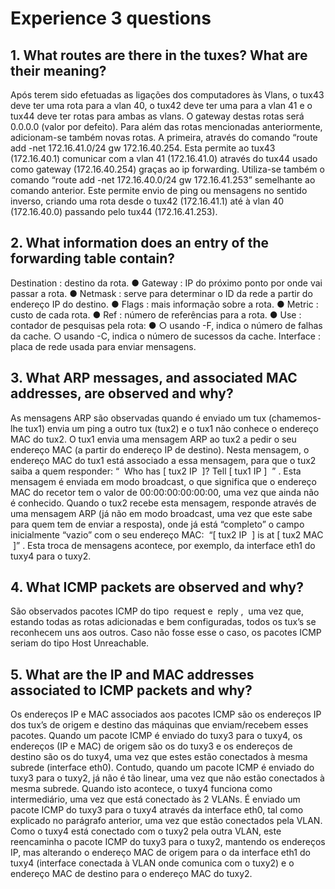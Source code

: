 # Experience 3 questions

## 1. What routes are there in the tuxes? What are their meaning?
Após terem sido efetuadas as ligações dos computadores às Vlans, o tux43 deve ter uma
rota para a vlan 40, o tux42 deve ter uma para a vlan 41 e o tux44 deve ter rotas para
ambas as vlans. O gateway destas rotas será 0.0.0.0 (valor por defeito).
Para além das rotas mencionadas anteriormente, adicionam-se também novas rotas.
A primeira, através do comando “route add -net 172.16.41.0/24 gw 172.16.40.254. Esta
permite ao tux43 (172.16.40.1) comunicar com a vlan 41 (172.16.41.0) através do tux44
usado como gateway (172.16.40.254) graças ao ip forwarding.
Utiliza-se também o comando “route add -net 172.16.40.0/24 gw 172.16.41.253” semelhante
ao comando anterior. Este permite envio de ping ou mensagens no sentido inverso, criando
uma rota desde o tux42 (172.16.41.1) até à vlan 40 (172.16.40.0) passando pelo tux44
(172.16.41.253).

## 2. What information does an entry of the forwarding table contain?
Destination​ : destino da rota.
● Gateway​ : IP do próximo ponto por onde vai passar a rota.
● Netmask​ : serve para determinar o ID da rede a partir do endereço IP do destino.
● Flags​ : mais informação sobre a rota.
● Metric​ : custo de cada rota.
● Ref​ : número de referências para a rota.
● Use​ : contador de pesquisas pela rota:
●
○ usando -F, indica o número de falhas da cache.
○ usando -C, indica o número de sucessos da cache.
Interface​ : placa de rede usada para enviar mensagens.

## 3. What ARP messages, and associated MAC addresses, are observed and why?
As mensagens ARP são observadas quando é enviado um tux (chamemos-lhe tux1)
envia um ping a outro tux (tux2) e o tux1 não conhece o endereço MAC do tux2.
O tux1 envia uma mensagem ARP ao tux2 a pedir o seu endereço MAC (a partir do endereço IP de destino). Nesta mensagem, o endereço MAC do tux1 está associado a essa
mensagem, para que o tux2 saiba a quem responder: “ ​ Who has [​ tux2 IP ​ ]? Tell [​ tux1 IP ] ​ ”​ .
Esta mensagem é enviada em modo broadcast, o que significa que o endereço MAC do
recetor tem o valor de 00:00:00:00:00:00, uma vez que ainda não é conhecido.
Quando o tux2 recebe esta mensagem, responde através de uma mensagem ARP (já
não em modo broadcast, uma vez que este sabe para quem tem de enviar a resposta), onde
já está “completo” o campo inicialmente “vazio” com o seu endereço MAC: ​ “[​ tux2 IP ​ ] is at
[​ tux2 MAC ​ ]”​ .
Esta troca de mensagens acontece, por exemplo, da interface eth1 do tuxy4 para o
tuxy2.

## 4. What ICMP packets are observed and why?
São observados pacotes ICMP do tipo ​ request e ​ reply , ​ uma vez que, estando todas as
rotas adicionadas e bem configuradas, todos os tux’s se reconhecem uns aos outros. Caso
não fosse esse o caso, os pacotes ICMP seriam do tipo Host Unreachable.

## 5. What are the IP and MAC addresses associated to ICMP packets and why? 
Os endereços IP e MAC associados aos pacotes ICMP são os endereços IP dos tux’s
de origem e destino das máquinas que enviam/recebem esses pacotes.
Quando um pacote ICMP é enviado do tuxy3 para o tuxy4, os endereços (IP e MAC) de
origem são os do tuxy3 e os endereços de destino são os do tuxy4, uma vez que estes
estão conectados à mesma subrede (interface eth0).
Contudo, quando um pacote ICMP é enviado do tuxy3 para o tuxy2, já não é tão linear,
uma vez que não estão conectados à mesma subrede. Quando isto acontece, o tuxy4
funciona como intermediário, uma vez que está conectado às 2 VLANs. É enviado um
pacote ICMP do tuxy3 para o tuxy4 através da interface eth0, tal como explicado no
parágrafo anterior, uma vez que estão conectados pela VLAN. Como o tuxy4 está
conectado com o tuxy2 pela outra VLAN, este reencaminha o pacote ICMP do tuxy3 para o
tuxy2, mantendo os endereços IP, mas alterando o endereço MAC de origem para o da
interface eth1 do tuxy4 (interface conectada à VLAN onde comunica com o tuxy2) e o
endereço MAC de destino para o endereço MAC do tuxy2.
